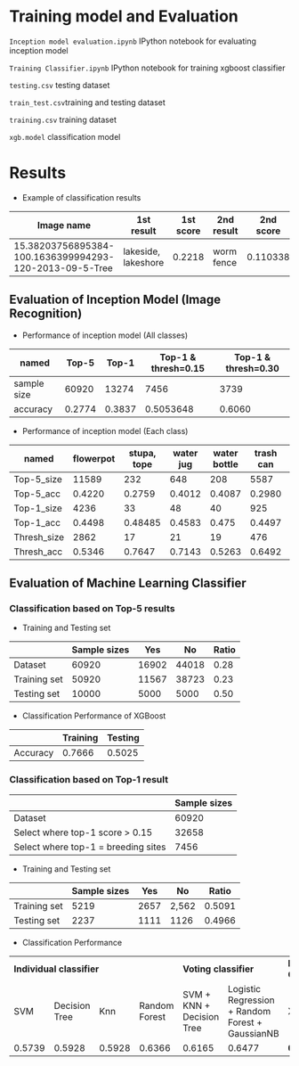 # Training model and Evaluation

`Inception model evaluation.ipynb` IPython notebook for evaluating inception model

`Training Classifier.ipynb` IPython notebook for training xgboost classifier

`testing.csv` testing dataset

`train_test.csv`training and testing dataset

`training.csv` training dataset

`xgb.model` classification model

# Results

* Example of classification results

| Image name | 1st result | 1st score | 2nd result | 2nd score | 3rd result | 3rd score | 4th result | 4th score | 5th result | 5th score |
| --- | --- | --- | --- | --- | --- | --- | --- | --- | --- | --- |
| 15.38203756895384-100.1636399994293-120-2013-09-5-Tree | lakeside, lakeshore | 0.2218 | worm fence | 0.110338 | swing | 0.0501 | golf ball| 0.0215 | golfcart, golf cart | 0.0179

## Evaluation of Inception Model (Image Recognition)

* Performance of inception model (All classes)

| named | Top-5 | Top-1 | Top-1 & thresh=0.15 | Top-1 & thresh=0.30 |
| --- | --- | --- | --- | --- |
| sample size |	60920 | 13274 | 7456 | 3739 |
| accuracy | 0.2774 | 0.3837 |0.5053648 | 0.6060 |

* Performance of inception model (Each class)

| named	| flowerpot | stupa, tope | water jug | water bottle | trash can | greenhouse | milk can | barrel, cask | canoe | rain barrel | lakeside | Dutch oven |
| --- | --- | --- | --- | --- | --- | --- | --- | --- | --- | --- | --- | --- |
| Top-5_size | 11589 | 232 | 648 | 208 | 5587 | 9850 | 3017 | 1071 | 1737 | 2008 | 25291 | 496 | 
| Top-5_acc |0.4220 |0.2759 |	0.4012 | 0.4087 |	0.2980 |	0.3637 |	0.4475 | 0.5770 |	0.3172 |	0.5364 |	0.2355 | 0.4798 |
| Top-1_size | 4236 | 33 | 48 | 40 | 925 | 1552 | 470 | 109 | 182 | 319 | 5292 | 68 |
| Top-1_acc | 0.4498 | 0.48485 | 0.4583 | 0.475 | 0.4497 | 0.3937 | 0.5766 | 0.5596 | 0.5879 | 0.6677 | 0.2674 | 0.5441 |
| Thresh_size |	2862 | 17 | 21 | 19 | 476 | 961 | 229 | 67 | 95 | 206 | 2471 | 32 |
| Thresh_acc | 0.5346 | 0.7647 | 0.7143 | 0.5263 | 0.6492 | 0.4412 | 0.8165 | 0.7015 | 0.6526 | 0.7621 | 0.4027 | 0.5938 |

## Evaluation of Machine Learning Classifier

### Classification based on Top-5 results
* Training and Testing set

| | Sample sizes | Yes | No | Ratio |
| --- | --- | --- | --- | --- |
| Dataset | 60920 | 16902 | 44018 | 0.28 |
| Training set | 50920 | 11567 | 38723 | 0.23 |
| Testing set | 10000 | 5000 | 5000 | 0.50 |

* Classification Performance of XGBoost

| | Training | Testing |
| --- | --- | --- |
| Accuracy | 0.7666 | 0.5025 |

### Classification based on Top-1 result


| | Sample sizes |
| --- | --- |
| Dataset | 60920 |
| Select where top-1 score > 0.15 | 32658 |
| Select where top-1 = breeding sites | 7456 |

* Training and Testing set 

| | Sample sizes | Yes | No | Ratio |
| --- | --- | --- | --- | --- |
| Training set | 5219 | 2657 | 2,562 | 0.5091 |
| Testing set | 2237 | 1111 | 1126 | 0.4966 |

* Classification Performance

<table> 
  <tr> 
    <td colspan="4"><strong>Individual classifier</strong></td>
    <td colspan="2"><strong>Voting classifier</strong></td>
    <td colspan="1"><strong>Final Classifier</strong></td>
  </tr> 
  <tr>
    <td>SVM</td>
    <td>Decision Tree</td> 
    <td>Knn</td> 
    <td>Random Forest</td> 
    <td>SVM + KNN + Decision Tree</td> 
    <td>Logistic Regression + Random Forest + GaussianNB</td> 
    <td>XGBoost</td> 
  </tr> 
  <tr> 
    <td>0.5739</td> 
    <td>0.5928</td> 
    <td>0.5928</td> 
    <td>0.6366</td> 
    <td>0.6165</td> 
    <td>0.6477</td> 
    <td><strong>0.6822</strong></td> 
  </tr> 
</table>
